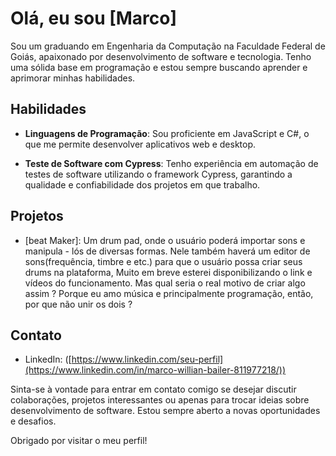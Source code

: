 # Olá, eu sou [Marco]

Sou um graduando em Engenharia da Computação na Faculdade Federal de Goiás, apaixonado por desenvolvimento de software e tecnologia. Tenho uma sólida base em programação e estou sempre buscando aprender e aprimorar minhas habilidades.

## Habilidades

- **Linguagens de Programação**: Sou proficiente em JavaScript e C#, o que me permite desenvolver aplicativos web e desktop.
  
- **Teste de Software com Cypress**: Tenho experiência em automação de testes de software utilizando o framework Cypress, garantindo a qualidade e confiabilidade dos projetos em que trabalho.

## Projetos

- [beat Maker]: Um drum pad, onde o usuário poderá importar sons e manipula - lós de diversas formas. Nele também haverá um editor de sons(frequência, timbre e etc.) para que o usuário possa criar seus drums na plataforma, Muito em breve esterei disponibilizando o link e vídeos do funcionamento. Mas qual seria o real motivo de criar algo assim ? Porque eu amo música e principalmente programação, então, por que não unir os dois ?

  

## Contato

- LinkedIn: ([https://www.linkedin.com/seu-perfil](https://www.linkedin.com/in/marco-willian-bailer-811977218/))

Sinta-se à vontade para entrar em contato comigo se desejar discutir colaborações, projetos interessantes ou apenas para trocar ideias sobre desenvolvimento de software. Estou sempre aberto a novas oportunidades e desafios.

Obrigado por visitar o meu perfil!


